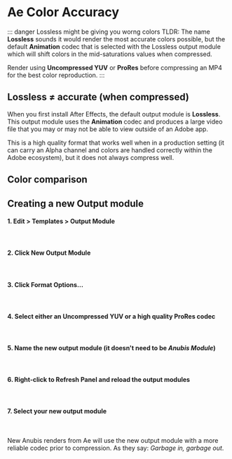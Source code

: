 # Ae Color Accuracy

::: danger Lossless might be giving you worng colors
TLDR: The name **Lossless** sounds it would render the most accurate colors possible, but the default **Animation** codec that is selected with the Lossless output module which will shift colors in the mid-saturations values when compressed. 

Render using **Uncompressed YUV** or **ProRes** before compressing an MP4 for the best color reproduction.
:::

<!-- <Video url="https://www.youtube.com/embed/LG5LXUXTNVQ" /> -->

## Lossless ≠ accurate (when compressed)

When you first install After Effects, the default output module is **Lossless**. This output module uses the **Animation** codec and produces a large video file that you may or may not be able to view outside of an Adobe app. 

This is a high quality format that works well when in a production setting (it can carry an Alpha channel and colors are handled correctly within the Adobe ecosystem), but it does not always compress well.

## Color comparison

<Screenshot 
    url="/anubis/Color-Animation.png" 
    alt="Animation codec" 
    zoom />

<Screenshot 
    url="/anubis/Color-Uncompressed.png" 
    alt="Uncompressed Codec" 
    zoom />

## Creating a new Output module

#### 1. Edit > Templates > Output Module
<Screenshot 
    url="/anubis/Color-01-template.jpg" 
    alt="Edit-Template" 
    width="469px"
     />

<br />

#### 2. Click **New** Output Module
<Screenshot 
    url="/anubis/Color-02-new.jpg" 
    alt="New-Template" 
    width="872px"
     />

<br />

#### 3. Click **Format Options…**
<Screenshot 
    url="/anubis/Color-03-format.jpg" 
    alt="New-Template" 
    width="598px"
     />


<br />

#### 4. Select either an **Uncompressed YUV** or a high quality **ProRes** codec

<Screenshot 
    url="/anubis/Color-04-options.jpg" 
    alt="New-Template" 
    width="482px"
     />


<br />

#### 5. Name the new output module (it doesn't need to be *Anubis Module*)
<Screenshot 
    url="/anubis/Color-05-name.jpg" 
    alt="New-Template" 
    width="874px"
     />


<br />

#### 6. Right-click to Refresh Panel and reload the output modules 
<Screenshot 
    url="/anubis/Color-06-refresh.jpg" 
    alt="New-Template" 
    width="354px"
     />


<br />

#### 7. Select your new output module
<Screenshot 
    url="/anubis/Color-07-select.jpg" 
    alt="New-Template" 
    width="355px"
     />


<br />

New Anubis renders from Ae will use the new output module with a more reliable codec prior to compression. As they say: *Garbage in, garbage out*.